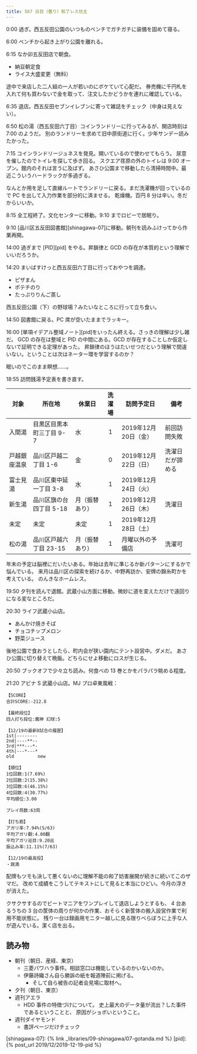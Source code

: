 ```yaml
---
title: 567 日目（曇り）和了レス坊主
---
```


0:00 過ぎ。西五反田公園のいつものベンチでガチガチに装備を固めて寝る。

6:00 ベンチから起き上がり公園を離れる。

6:15 なか卯五反田店で朝食。

* 納豆朝定食
* ライス大盛変更（無料）

途中で来店した二人組の一人が若いのにボケていて心配だ。
券売機に千円札を入れて何も買わないで金を取って、注文したかどうかを連れに確認している。

6:35 退店。西五反田セブンイレブンに寄って雑誌をチェック（中身は見えない）。

6:50 松の湯（西五反田六丁目）コインランドリーに行ってみるが、開店時刻は 7:00 のようだ。
別のランドリーを求めて旧中原街道に行く。少年サンデー読みたかった。

7:15 コインランドリージュネスを発見。開いているので使わせてもらう。
尿意を催したのでトイレを探して歩き回る。
スクエア荏原の外のトイレは 9:00 オープン。館内のそれは言うに及ばず。
あさひ公園まで移動したら清掃時間中。最近こういうハードラックが多過ぎる。

なんとか用を足して直線ルートでランドリーに戻る。まだ洗濯機が回っているので PC を出して入力作業を部分的に済ませる。
乾燥機。百円 8 分は辛い。冬だからいいか。

8:15 全工程終了。文化センターに移動。9:10 までロビーで居眠り。

9:10 [品川区五反田図書館][shinagawa-07]に移動。朝刊を読みふけってから作業再開。

14:00 過ぎまで [PID][pid] をやる。昇鎖律と GCD の存在が本質的という理解でいいだろうか。

14:20 まいばすけっと西五反田六丁目に行っておやつを調達。

* ピザまん
* ポテチのり
* たっぷりりんご蒸し

西五反田公園（下）の野球場？みたいなところに行って立ち食い。

14:50 図書館に戻る。PC 席が空いたままでラッキー。

16:00 [単項イデアル整域ノート][pid]をいったん終える。さっきの理解は少し雑だ。
GCD の存在は整域と PID の中間にある。GCD が存在することしか仮定しないで証明できる定理があった。
昇鎖律のほうはたいせつだという理解で間違いない。ということは次はネーター環を学習するのか？

眠いのでこのまま瞑想……。

18:55 訪問銭湯予定表を書き直す。

| 対象         | 所在地                   | 休業日         | 洗濯場 | 訪問予定日           | 備考             |
| ------------ | ------------------------ | -------------- | :----: | -------------------- | ---------------- |
| 入間湯       | 目黒区目黒本町三丁目 9-7 | 水             |   1    | 2019年12月20日（金） | 前回訪問失敗     |
| 戸越銀座温泉 | 品川区戸越二丁目 1-6     | 金             |   0    | 2019年12月22日（日） | 洗濯日だが諦める |
| 富士見湯     | 品川区東中延一丁目 3-8   | 水             |   1    | 2019年12月24日（火） |                  |
| 新生湯       | 品川区旗の台四丁目 5-18  | 月（振替あり） |   1    | 2019年12月26日（木） | 洗濯日           |
| 未定         | 未定                     | 未定           |   1    | 2019年12月28日（土） |                  |
| 松の湯       | 品川区戸越六丁目 23-15   | 月（振替あり） |   1    | 月曜以外の予備店     | 洗濯可           |

年末の予定は脳裡にだいたいある。年始は去年に準じるか新パターンにするかで悩んでいる。
来月は品川区の探索を続けるか、中野再訪か、安牌の錦糸町かを考えている。
のんきなホームレス。

19:50 夕刊を読んで退館。武蔵小山方面に移動。微妙に道を変えただけで遠回りになる変なところだ。

20:30 ライフ武蔵小山店。

* あんかけ焼きそば
* チョコチップメロン
* 野菜ジュース

後地公園で食おうとしたら、町内会が狭い園内にテント設営中。ダメだ。
あさひ公園に切り替えて晩飯。どちらにせよ移動にロスが生じる。

20:50 ブックオフで少々立ち読み。何食べの 13 巻とかをパラパラ眺める程度。

21:20 アピナ S 武蔵小山店。MJ プロ卓東風戦：

```text
【SCORE】
合計SCORE:-212.8

【最終段位】
四人打ち段位:魔神 幻球:5

【12/19の最新8試合の履歴】
1st|--------
2nd|----**--
3rd|***---*-
4th|---*---*
old         new

【順位】
1位回数:1(7.69%)
2位回数:2(15.38%)
3位回数:6(46.15%)
4位回数:4(30.77%)
平均順位:3.00

プレイ局数:63局

【打ち筋】
アガリ率:7.94%(5/63)
平均アガリ翻:4.00翻
平均アガリ巡目:9.20巡
振込み率:11.11%(7/63)

【12/19の最高役】
・跳満
```

配牌もツモも決して悪くないのに理解不能の和了妨害展開が続きに続いてこのザマだ。
改めて成績をこうしてテキストにして見ると本当にひどい。今月の浮きが消えた。

クサクサするのでビートマニアをワンプレイして退店しようとするも、
4 台あるうちの 3 台の筐体の周りが何かの作業、おそらく新筐体の搬入設営作業で利用不能状態に。
残り一台は録画用モニター越しに見る限りべらぼうに上手な人が遊んでいる。潔く店を出る。

## 読み物

* 朝刊（朝日、産経、東京）
  * 三菱パワハラ事件。相談窓口は機能しているのかいないのか。
  * 伊藤詩織さん自ら勝訴の紙を報道陣前に掲げる。
    * そして自ら被告の記者会見場に取材へ。
* 夕刊（朝日、東京）
* 週刊アエラ
  * HDD 事件の特徴づけについて。
    史上最大のデータ量が流出？した事件であるということと、
    原因がショボいということ。
* 週刊ダイヤモンド
  * 書評ページだけチェック

[shinagawa-07]: {% link _libraries/09-shinagawa/07-gotanda.md %}
[pid]: {% post_url 2019/12/2019-12-19-pid %}
